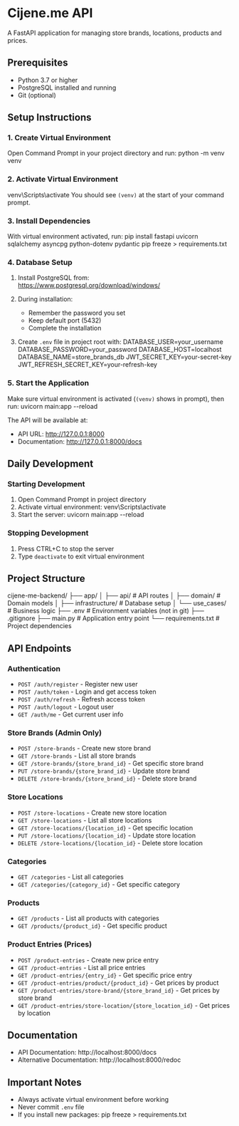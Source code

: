 # Cijene.me API

A FastAPI application for managing store brands, locations, products and prices.

## Prerequisites

- Python 3.7 or higher
- PostgreSQL installed and running
- Git (optional)

## Setup Instructions

### 1. Create Virtual Environment
Open Command Prompt in your project directory and run:
python -m venv venv

### 2. Activate Virtual Environment
venv\Scripts\activate
You should see `(venv)` at the start of your command prompt.

### 3. Install Dependencies
With virtual environment activated, run:
pip install fastapi uvicorn sqlalchemy asyncpg python-dotenv pydantic
pip freeze > requirements.txt

### 4. Database Setup
1. Install PostgreSQL from: https://www.postgresql.org/download/windows/
2. During installation:
   - Remember the password you set
   - Keep default port (5432)
   - Complete the installation

3. Create `.env` file in project root with:
DATABASE_USER=your_username
DATABASE_PASSWORD=your_password
DATABASE_HOST=localhost
DATABASE_NAME=store_brands_db
JWT_SECRET_KEY=your-secret-key
JWT_REFRESH_SECRET_KEY=your-refresh-key

### 5. Start the Application
Make sure virtual environment is activated (`(venv)` shows in prompt), then run:
uvicorn main:app --reload

The API will be available at:
- API URL: http://127.0.0.1:8000
- Documentation: http://127.0.0.1:8000/docs

## Daily Development

### Starting Development
1. Open Command Prompt in project directory
2. Activate virtual environment:
venv\Scripts\activate
3. Start the server:
uvicorn main:app --reload

### Stopping Development
1. Press CTRL+C to stop the server
2. Type `deactivate` to exit virtual environment

## Project Structure
cijene-me-backend/
├── app/
│ ├── api/ # API routes
│ ├── domain/ # Domain models
│ ├── infrastructure/ # Database setup
│ └── use_cases/ # Business logic
├── .env # Environment variables (not in git)
├── .gitignore
├── main.py # Application entry point
└── requirements.txt # Project dependencies

## API Endpoints

### Authentication
- `POST /auth/register` - Register new user
- `POST /auth/token` - Login and get access token
- `POST /auth/refresh` - Refresh access token
- `POST /auth/logout` - Logout user
- `GET /auth/me` - Get current user info

### Store Brands (Admin Only)
- `POST /store-brands` - Create new store brand
- `GET /store-brands` - List all store brands
- `GET /store-brands/{store_brand_id}` - Get specific store brand
- `PUT /store-brands/{store_brand_id}` - Update store brand
- `DELETE /store-brands/{store_brand_id}` - Delete store brand

### Store Locations
- `POST /store-locations` - Create new store location
- `GET /store-locations` - List all store locations
- `GET /store-locations/{location_id}` - Get specific location
- `PUT /store-locations/{location_id}` - Update store location
- `DELETE /store-locations/{location_id}` - Delete store location

### Categories
- `GET /categories` - List all categories
- `GET /categories/{category_id}` - Get specific category

### Products
- `GET /products` - List all products with categories
- `GET /products/{product_id}` - Get specific product

### Product Entries (Prices)
- `POST /product-entries` - Create new price entry
- `GET /product-entries` - List all price entries
- `GET /product-entries/{entry_id}` - Get specific price entry
- `GET /product-entries/product/{product_id}` - Get prices by product
- `GET /product-entries/store-brand/{store_brand_id}` - Get prices by store brand
- `GET /product-entries/store-location/{store_location_id}` - Get prices by location

## Documentation
- API Documentation: http://localhost:8000/docs
- Alternative Documentation: http://localhost:8000/redoc

## Important Notes

- Always activate virtual environment before working
- Never commit `.env` file
- If you install new packages:
pip freeze > requirements.txt